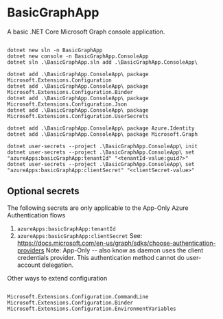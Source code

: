 # BasicGraphApp

A basic .NET Core Microsoft Graph console application.


```ps1: In C:\src\github.com\ongzhixian\BasicGraphApp

dotnet new sln -n BasicGraphApp
dotnet new console -n BasicGraphApp.ConsoleApp
dotnet sln .\BasicGraphApp.sln add .\BasicGraphApp.ConsoleApp\

dotnet add .\BasicGraphApp.ConsoleApp\ package Microsoft.Extensions.Configuration
dotnet add .\BasicGraphApp.ConsoleApp\ package Microsoft.Extensions.Configuration.Binder
dotnet add .\BasicGraphApp.ConsoleApp\ package Microsoft.Extensions.Configuration.Json
dotnet add .\BasicGraphApp.ConsoleApp\ package Microsoft.Extensions.Configuration.UserSecrets

dotnet add .\BasicGraphApp.ConsoleApp\ package Azure.Identity
dotnet add .\BasicGraphApp.ConsoleApp\ package Microsoft.Graph

dotnet user-secrets --project .\BasicGraphApp.ConsoleApp\ init
dotnet user-secrets --project .\BasicGraphApp.ConsoleApp\ set "azureApps:basicGraphApp:tenantId" "<tenantId-value:guid?>"
dotnet user-secrets --project .\BasicGraphApp.ConsoleApp\ set "azureApps:basicGraphApp:clientSecret" "<clientSecret-value>"

```

## Optional secrets

The following secrets are only applicable to the App-Only Azure Authentication flows 
1.  `azureApps:basicGraphApp:tenantId`
2.  `azureApps:basicGraphApp:clientSecret`
See: https://docs.microsoft.com/en-us/graph/sdks/choose-authentication-providers
Note:   App-Only -- also know as daemon uses the client credentials provider.
        This authentication method cannot do user-account delegation.


Other ways to extend configuration
```

Microsoft.Extensions.Configuration.CommandLine 
Microsoft.Extensions.Configuration.Binder 
Microsoft.Extensions.Configuration.EnvironmentVariables

```
